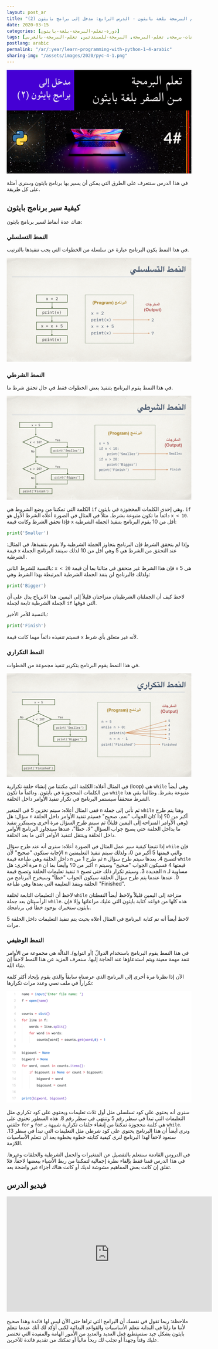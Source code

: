 ```yaml
---
layout: post_ar
title: "تعلم البرمجة بلغة بايثون - الدرس الرابع: مدخل إلى برامج بايثون (2)"
date: 2020-03-15
categories: [دورة-تعلم-البرمجة-بلغة-بايثون] 
tags: [بايثون, برمجة, لغات-برمجة, تعلم-البرمجة, البرمجة-للمبتدئين, تعلم-البرمجة-بالعربي]
postlang: arabic 
permalink: "/ar/:year/learn-programming-with-python-1-4-arabic"
sharing-img: "/assets/images/2020/pyc-4-1.png"
---
```




![تعلم البرمجة بلغة بايثون - الدرس الرابع: مدخل إلى برامج بايثون (2)](/assets/images/2020/pyc-4-1.png)

في هذا الدرس سنتعرف على الطرق التي يمكن أن يسير بها برنامج بايثون وسنرى أمثلة على كل طريقة.

## كيفية سير برنامج بايثون

هناك عدة أنماط لسير برنامج بايثون:

### النمط التسلسلي

في هذا النمط يكون البرنامج عبارة عن سلسلة من الخطوات التي يجب تنفيذها بالترتيب.

![مثال عن نمط سير البرنامج التسلسلي](/assets/images/2020/pyc-4-2.png)

### النمط الشرطي

في هذا النمط يقوم البرنامج بتنفيذ بعض الخطوات فقط في حال تحقق شرط ما.

![مثال عن نمط سير البرنامج الشرطي](/assets/images/2020/pyc-4-3.png)

الكلمة التي تمكننا من وضع الشروط هي `if` وهي إحدى الكلمات المحجوزة في بايثون. `if` دائماً ما تكون متبوعة بشرط. مثلاً في المثال في الصورة أعلاه الشرط الأول هو `x < 10`. فإذا تحقق الشرط وكانت قيمة `x` أقل من 10 يقوم البرنامج بتنفيذ الجملة الشرطية:

```python
print('Smaller')
```

وإذا لم يتحقق الشرط فإن البرنامج يتجاوز الجملة الشرطية ولا يقوم بتنفيذها. في المثال: قيمة `x` عند التحقق من الشرط هي 5 وهي أقل من 10 لذلك سينفذ البرنامج الجملة الشرطية.

بالنسبة للشرط الثاني: `x < 20` فإن هذا الشرط غير متحقق في مثالنا بما أن قيمة `x` هي 5 ولذلك فالبرنامج لن ينفذ الجملة الشرطية المرتبطة بهذا الشرط وهي:

```python
print('Bigger')
```

لاحظ كيف أن الجملتان الشرطيتان منزاحتان قليلاً إلى اليمين. هذا الانزياح يدل على أن الجملة الشرطية تابعة لجملة `if` التي فوقها.

بالنسبة للأمر الأخير:

```python
print('Finish')
```

فسيتم تنفيذه دائماً مهما كانت قيمة `x` لأنه غير متعلق بأي شرط.

### النمط التكراري

في هذا النمط يقوم البرنامج بتكرير تنفيذ مجموعة من الخطوات.

![مثال عن نمط سير البرنامج التكراري](/assets/images/2020/pyc-4-4.png)

في المثال أعلاه: الكلمة التي مكنتنا من إنشاء حلقة تكرارية (loop) هي `while` وهي أيضاً من الكلمات المحجوزة في بايثون. ودائماً ما تكون `while` متبوعة بشرط. وطالما بقي هذا الشرط متحققاً سيستمر البرنامج في تكرار تنفيذ الأوامر داخل الحلقة.

ففي المثال أعلاه: سيتم تخزين 5 في المتغير `n` ثم نأتي إلى جملة `while` وهنا يتم طرح سؤال: هل `n` أكبر من 0؟ إذا كان الجواب "نعم، صحيح" فسيتم تنفيذ الأوامر داخل الحلقة (وهي الأوامر المنزاحة إلى اليمين قليلاً) ثم سيتم طرح السؤال مرة أخرى وسيتكرر تنفيذ ما بداخل الحلقة حتى يصبح جواب السؤال "لا، خطأ"، عندها سيتجاوز البرنامج الأوامر داخل الحلقة وينتقل لتنفيذ الأوامر التي ما بعد الحلقة.

إذا تتبعنا كيفية سير عمل المثال في الصورة أعلاه: سنرى أنه عند طرح سؤال `while` فإن الإجابة ستكون "صحيح" لأن `n` والتي قيمتها 5 أكبر من 0، ولذلك سيتم تنفيذ التعليمتين داخل الحلقة وهي طباعة قيمة `n` ثم طرح 1 من `n` لتصبح 4. بعدها سيتم طرح سؤال `while` مرة أخرى: هل `n` أكبر من 0؟ وأيضاً بما أن `n` قيمتها 4 فسيكون الجواب "صحيح" وسيتم تنفيذ تعليمات الحلقة وتصبح قيمة `n` الجديدة 3. وسيتم تكرار ذلك حتى تصبح `n` مساوية لـ 0. عندها عندما يتم طرح سؤال الحلقة سيكون الجواب "خطأ" وسيخرج البرنامج من الحلقة وينفذ التعليمة التي بعدها وهي طباعة "Finished".

لاحظ أن التعليمات التابعة لحلقة `while` منزاحة إلى اليمين قليلاً ولاحظ أيضاً النقطتان الرأسيتان بعد جملة `while`. هذه كلها من قواعد كتابة بايثون التي عليك مراعاتها وإلا فإن بايثون ستخبرك بوجود خطأ في برنامجك.

لاحظ أيضاً أنه تم كتابة البرنامج في المثال أعلاه بحيث يتم تنفيذ التعليمات داخل الحلقة 5 مرات. 

### النمط الوظيفي

في هذا النمط يقوم البرنامج باستخدام الدوالّ (أو التوابع). الدالّة هي مجموعة من الأوامر تنفذ مهمة معينة ويتم استدعاؤها عند الحاجة إليها. سنعرف المزيد عن هذا النمط لاحقاً إن شاء الله.

الآن إذا نظرنا مرة أخرى إلى البرنامج الذي عرضناه سابقاً والذي يقوم بإيجاد أكثر كلمة تكراراً في ملف نصي وعدد مرات تكرارها:

![برنامج بايثون لإيجاد أكثر كلمة تكرراً في نص](/assets/images/2020/pyc-4-5.png)

سنرى أنه يحتوي على كود تسلسلي مثل أول ثلاث تعليمات ويحتوي على كود تكراري مثل التعليمات التي تبدأ في سطر رقم 5 وتنتهي في سطر رقم 8. هذه السطور تحتوي على حلقتي `for` و `for` هي كلمة محجوزة تمكننا من إنشاء حلقات تكرارية شبيهة بـ `while`. ونرى أيضاً أن هذا البرنامج يحتوي على كود شرطي مثل التعليمات التي تبدأ في سطر 13. سنعود لاحقاً لهذا البرنامج لنرى كيفية كتابته خطوة بخطوة بعد أن نتعلم الأساسيات اللازمة.

في الدروس القادمة سنتعلم بالتفصيل عن المتغيرات والجمل الشرطية والحلقات وغيرها. في هذا الدرس قمنا فقط بإلقاء نظرة إجمالية لتمكننا من ربط الأشياء ببعضها لاحقاً. فلا تقلق إن كانت بعض المفاهيم مشوشة لديك أو كانت هناك أجزاء غير واضحة بعد.

## فيديو الدرس

<iframe width="560" height="315" src="https://www.youtube.com/embed/EybWCCT9Rx0" frameborder="0" allow="accelerometer; autoplay; encrypted-media; gyroscope; picture-in-picture" allowfullscreen></iframe>

ملاحظة: ربما تقول في نفسك أن البرامج التي تراها حتى الآن ليس لها فائدة وهذا صحيح لأننا ما زلنا في البداية نتعلم الأساسيات والقواعد البدائية لكني أؤكد لك أنك عندما تتعلم بايثون بشكل جيد ستستطيع فعل العديد والعديد من الأمور الهامة والمفيدة التي تختصر عليك وقتاً وجهداً أو تجلب لك ربحاً مالياً أو تمكنك من تقديم فائدة للآخرين.


